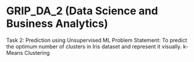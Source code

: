 # GRIP_DA_2 (Data Science and Business Analytics)
Task 2: Prediction using Unsupervised ML
Problem Statement: To predict the optimum number of clusters in Iris dataset and represent it visually.
k- Means Clustering 
